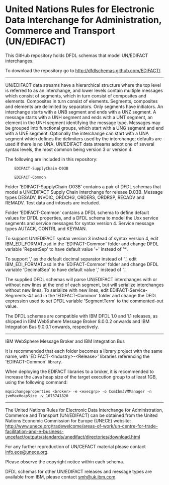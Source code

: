 United Nations Rules for Electronic Data Interchange for Administration, Commerce and Transport (UN/EDIFACT)
==========

This GitHub repository holds DFDL schemas that model UN/EDIFACT interchanges. 

To download the repository go to http://dfdlschemas.github.com/EDIFACT/.

----------------
UN/EDIFACT data streams have a hierarchical structure where the top level is referred to as an interchange, 
and lower levels contain multiple messages which consist of segments, which in turn consist of composites and elements. 
Composites in turn consist of elements. Segments, composites and elements are delimited by separators. Only segments have 
initiators. An interchange starts with a UNB segment and ends with a UNZ segment. A message starts with a UNH segment and
ends with a UNT segment, an element in the UNH segment identifying the message type. Messages may be grouped into 
functional groups, which start with a UNG segment and end with a UNE segment. Optionally the interchange can start
with a UNA segment which defines the delimiters used by the interchange; defaults are used if there is no UNA.
UN/EDIFACT data streams adopt one of several syntax levels, the most common being version 3 or version 4.

The following are included in this repository:
 
        EDIFACT-SupplyChain-D03B 

        EDIFACT-Common

Folder 'EDIFACT-SupplyChain-D03B' contains a pair of DFDL schemas that model a UN/EDIFACT Supply Chain interchange for release D.03B. Message types DESADV, INVOIC, ORDCHG, ORDERS, ORDRSP, RECADV and REMADV. Test data and infosets are included.

Folder 'EDIFACT-Common' contains a DFDL schema to define default values for DFDL properties, and a DFDL schema to model the Uxx service segments and service messages for syntax version 4. Service message types AUTACK, CONTRL and KEYMAN.

To support UN/EDIFACT syntax version 3 instead of syntax version 4, edit IBM_EDI_FORMAT.xsd in the 'EDIFACT-Common' folder and change DFDL variable 'RepeatSep' to have default value '+' instead of '*'.

To support ',' as the default decimal separator instead of '.', edit IBM_EDI_FORMAT.xsd in the 'EDIFACT-Common' folder and change DFDL variable 'DecimalSep' to have default value ',' instead of '.'.

The supplied DFDL schemas will parse UN/EDIFACT interchanges with or without new lines at the end of each segment, but will serialize interchanges without new lines.
To serialize with new lines, edit EDIFACT-Service-Segments-4.1.xsd in the 'EDIFACT-Common' folder and change the DFDL expression used to set DFDL variable 'SegmentTerm' to the commented-out value. 

The DFDL schemas are compatible with IBM DFDL 1.0 and 1.1 releases, as shipped in IBM WebSphere Message Broker 8.0.0.2 onwards and IBM Integration Bus 9.0.0.1 onwards, respectively.

----------------
IBM WebSphere Message Broker and IBM Integration Bus

It is recommended that each folder becomes a library project with the same name, with  'EDIFACT-&lt;Industry&gt;-&lt;Release&gt;' libraries referencing the 'EDIFACT-Common' library.

When deploying the EDIFACT libraries to a broker, it is recommended to increase the Java heap size of the target execution group to at least 1GB, using the following command:

    mqsichangeproperties <broker> -e <execgrp> -o ComIbmJVMManager -n jvmMaxHeapSize -v 1073741820

----------------
The United Nations Rules for Electronic Data Interchange for Administration, Commerce and Transport (UN/EDIFACT) can be obtained 
from the United Nations Economic Commission for Europe (UNECE) website:
http://www.unece.org/tradewelcome/areas-of-work/un-centre-for-trade-facilitation-and-e-business-uncefact/outputs/standards/unedifact/directories/download.html

For any further reproduction of UN/CEFACT material please contact info.ece@unece.org. 

Please observe the copyright notice within each schema.

DFDL schemas for other UN/EDIFACT releases and message types are available from IBM, please contact smh@uk.ibm.com.

